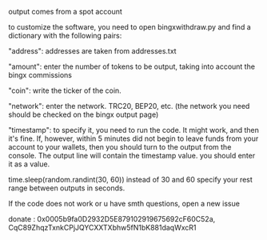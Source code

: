 output comes from a spot account

to customize the software, you need to open bingxwithdraw.py and find a dictionary with the following pairs:

"address": addresses are taken from addresses.txt

"amount": enter the number of tokens to be output, taking into account the bingx commissions 

"coin": write the ticker of the coin.

"network": enter the network. TRC20, BEP20, etc. (the network you need should be checked on the bingx output page)

"timestamp": to specify it, you need to run the code. It might work, and then it's fine. If, however, within 5 minutes did not begin to leave funds from your account to your wallets, then you should turn to the output from the console. The output line will contain the timestamp value. you should enter it as a value.

time.sleep(random.randint(30, 60)) instead of 30 and 60 specify your rest range between outputs in seconds.

If the code does not work or u have smth questions, open a new issue

donate : 0x0005b9fa0D2932D5E879102919675692cF60C52a, CqC89ZhqzTxnkCPjJQYCXXTXbhw5fN1bK881daqWxcR1

